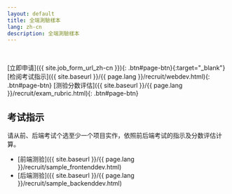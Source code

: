 ```yaml
---
layout: default
title: 全端測驗樣本
lang: zh-cn
description: 全端測驗樣本
---
```




<br>

[立即申请]({{ site.job_form_url_zh-cn }}){: .btn#page-btn}{:target="_blank"}
[检阅考试指示]({{ site.baseurl }}/{{ page.lang }}/recruit/webdev.html){: .btn#page-btn}
[测验分数评估]({{ site.baseurl }}/{{ page.lang }}/recruit/exam_rubric.html){: .btn#page-btn}

## 考试指示

请从前、后端考试个选至少一个项目实作，依照前后端考试的指示及分数评估计算。

* [前端测验]({{ site.baseurl }}/{{ page.lang }}/recruit/sample_frontenddev.html)
* [后端测验]({{ site.baseurl }}/{{ page.lang }}/recruit/sample_backenddev.html)

<br>

